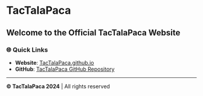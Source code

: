 # **TacTalaPaca**

## Welcome to the Official TacTalaPaca Website 

### 🌐 Quick Links

- **Website**: [TacTalaPaca.github.io](https://TacTalaPaca.github.io)
- **GitHub**: [TacTalaPaca GitHub Repository](https://github.com/TacTalaPaca)

---

**© TacTalaPaca 2024** | All rights reserved